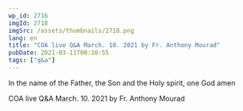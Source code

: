 ```yaml
---
wp_id: 2716
imgId: 2718
imgSrc: /assets/thumbnails/2718.png
lang: en
title: "COA live Q&A March. 10. 2021 by Fr. Anthony Mourad"
pubDate: 2021-03-11T00:10:55
tags: ["q&a"]
---
```


<!-- page: 6 -->

<p>In the name of the Father, the Son and the Holy spirit, one God amen</p>
<p>COA live Q&amp;A March. 10. 2021 by Fr. Anthony Mourad</p>
